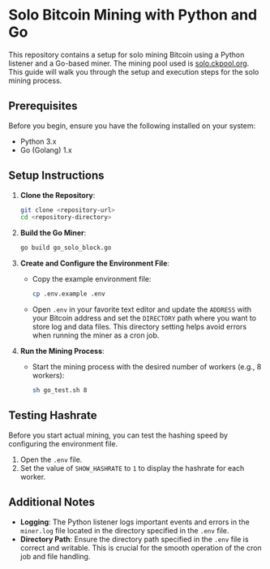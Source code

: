 # Solo Bitcoin Mining with Python and Go

This repository contains a setup for solo mining Bitcoin using a Python listener and a Go-based miner. The mining pool used is [solo.ckpool.org](http://solo.ckpool.org). This guide will walk you through the setup and execution steps for the solo mining process.

## Prerequisites

Before you begin, ensure you have the following installed on your system:

- Python 3.x
- Go (Golang) 1.x

## Setup Instructions

1. **Clone the Repository**:

   ```sh
   git clone <repository-url>
   cd <repository-directory>
   ```

2. **Build the Go Miner**:

   ```sh
   go build go_solo_block.go
   ```

3. **Create and Configure the Environment File**:

   - Copy the example environment file:
     ```sh
     cp .env.example .env
     ```
   - Open `.env` in your favorite text editor and update the `ADDRESS` with your Bitcoin address and set the `DIRECTORY` path where you want to store log and data files. This directory setting helps avoid errors when running the miner as a cron job.

4. **Run the Mining Process**:
   - Start the mining process with the desired number of workers (e.g., 8 workers):
     ```sh
     sh go_test.sh 8
     ```

## Testing Hashrate

Before you start actual mining, you can test the hashing speed by configuring the environment file.

1. Open the `.env` file.
2. Set the value of `SHOW_HASHRATE` to `1` to display the hashrate for each worker.

## Additional Notes

- **Logging**: The Python listener logs important events and errors in the `miner.log` file located in the directory specified in the `.env` file.
- **Directory Path**: Ensure the directory path specified in the `.env` file is correct and writable. This is crucial for the smooth operation of the cron job and file handling.
